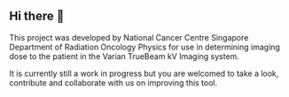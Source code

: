 ## Hi there 👋

This project was developed by National Cancer Centre Singapore Department of Radiation Oncology Physics for use in determining imaging dose to the patient in the Varian TrueBeam kV Imaging system.

It is currently still a work in progress but you are welcomed to take a look, contribute and collaborate with us on improving this tool. 

<!--

**Here are some ideas to get you started:**

🙋‍♀️ A short introduction - what is your organization all about?
🌈 Contribution guidelines - how can the community get involved?
👩‍💻 Useful resources - where can the community find your docs? Is there anything else the community should know?
🍿 Fun facts - what does your team eat for breakfast?
🧙 Remember, you can do mighty things with the power of [Markdown](https://docs.github.com/github/writing-on-github/getting-started-with-writing-and-formatting-on-github/basic-writing-and-formatting-syntax)
-->
